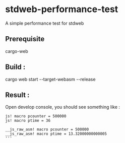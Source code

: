 # stdweb-performance-test
A simple performance test for stdweb


## Prerequisite
cargo-web

## Build : 
cargo web start --target-webasm --release

## Result :
Open develop console, you should see something like :
```
js! macro pcounter = 500000
js! macro ptime = 36

__js_raw_asm! macro pcounter = 500000
__js_raw_asm! macro ptime = 13.32000000000005
'''
